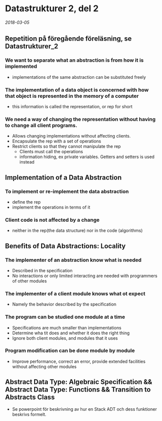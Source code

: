# Datastrukturer 2, del 2
###### 2018-03-05

## Repetition på föregående föreläsning, se Datastrukturer_2

### We want to separate what an abstraction is from how it is implemented

- implementations of the same abstraction can be substituted freely

### The implementation of a data object is concerned with how that object is represented in the memory of a computer

- this information is called the representation, or rep for short

### We need a way of changing the representation without having to change all client programs.

 - Allows changing implementations without affecting clients.
 - Encapsulate the rep with a set of operations
 - Restrict clients so that they cannot manipulate the rep
    - Clients must call the operations
    - information hiding, ex private variables. Getters and setters is used instead

## Implementation of a Data Abstraction
### To implement or re-implement the data abstraction
- define the rep
- implement the operations in terms of it

### Client code is not affected by a change
- neither in the rep(the data structure) nor in the code (algorithms)

## Benefits of Data Abstractions: Locality

### The implementer of an abstraction know what is needed
- Described in the specification
- No interactions or only limited interacting are needed with programmers of other modules

### The implementer of a client module knows what ot expect
- Namely the behavior described by the specification

### The program can be studied one module at a time
- Specifications are much smaller than implementations
- Determine wha tit does and whether it does the right thing
- Ignore both client modules, and modules that it uses
### Program modification can be done module by module
- Improve performance, correct an error, provide extended facilities without affecting other modules


##  Abstract Data Type: Algebraic Specification &&  Abstract Data Type: Functions && Transition to Abstracts Class
- Se powerpoint för beskrivning av hur en Stack ADT och dess funktioner beskrivs formelt.
